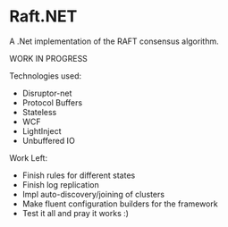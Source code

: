 Raft.NET
=========
A .Net implementation of the RAFT consensus algorithm.

WORK IN PROGRESS

Technologies used:
 - Disruptor-net
 - Protocol Buffers
 - Stateless
 - WCF
 - LightInject
 - Unbuffered IO
 
Work Left:
 - Finish rules for different states
 - Finish log replication
 - Impl auto-discovery/joining of clusters
 - Make fluent configuration builders for the framework
 - Test it all and pray it works :)
